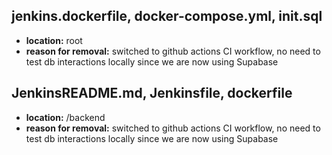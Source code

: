 ## jenkins.dockerfile, docker-compose.yml, init.sql
- **location:** root
- **reason for removal:** switched to github actions CI workflow, no need to test db interactions locally since we are now using Supabase

## JenkinsREADME.md, Jenkinsfile, dockerfile
- **location:** /backend
- **reason for removal:** switched to github actions CI workflow, no need to test db interactions locally since we are now using Supabase
